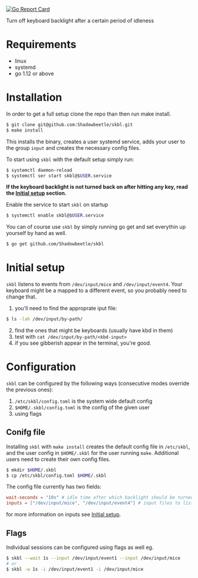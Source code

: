 [![Go Report Card](https://goreportcard.com/badge/github.com/Shadowbeetle/skbl)](https://goreportcard.com/report/github.com/Shadowbeetle/skbl)

Turn off keyboard backlight after a certain period of idleness

# Requirements

- linux
- systemd
- go 1.12 or above

# Installation

In order to get a full setup clone the repo than then run make install.

```sh
$ git clone git@github.com:Shadowbeetle/skbl.git
$ make install
```

This installs the binary, creates a user systemd service, adds your user to the group `input` and creates the necessary config files.

To start using `skbl` with the default setup simply run:

```sh
$ systemctl daemon-reload
$ systemctl ser start skbl@$USER.service
```

**If the keyboard backlight is not turned back on after hitting any key, read the [Initial setup](#initial-setup) section.**

Enable the service to start `skbl` on startup

```sh
$ systemctl enable skbl@$USER.service
```

You can of course use `skbl` by simply running go get and set everythin up yourself by hand as well.

```sh
$ go get github.com/Shadowbeetle/skbl
```

# Initial setup

`skbl` listens to events from `/dev/input/mice` and `/dev/input/event4`. Your keyboard might be a mapped to a different event, so you probably need to change that.

1. you'll need to find the approprate iput file:

```sh
$ ls -lah /dev/input/by-path/
```

2. find the ones that might be keyboards (usually have kbd in them)
3. test with `cat /dev/input/by-path/<kbd-input>`
4. if you see gibberish appear in the terminal, you're good.

# Configuration

`skbl` can be configured by the following ways (consecutive modes override the previous ones):

1. `/etc/skbl/config.toml` is the system wide default config
2. `$HOME/.skbl/config.toml` is the config of the given user 
3. using flags

## Conifg file

Installing `skbl` with `make install` creates the default config file in `/etc/skbl`, and the user config in `$HOME/.skbl` for the user running `make`. Additional users need to create their own config files.

```sh
$ mkdir $HOME/.skbl
$ cp /etc/skbl/config.toml $HOME/.skbl
```

The config file currently has two fields: 

```toml
wait-seconds = "10s" # idle time after which backlight should be turned off
inputs = ["/dev/input/mice", "/dev/input/event4"] # input files to listen to
```

for more information on inputs see [Initial setup](#initial-setup).

## Flags

Individual sessions can be configured using flags as well eg.

```sh
$ skbl --wait 1s --input /dev/input/event1 --input /dev/input/mice
# or
$ skbl -w 1s -i /dev/input/event1 -i /dev/input/mice
```

